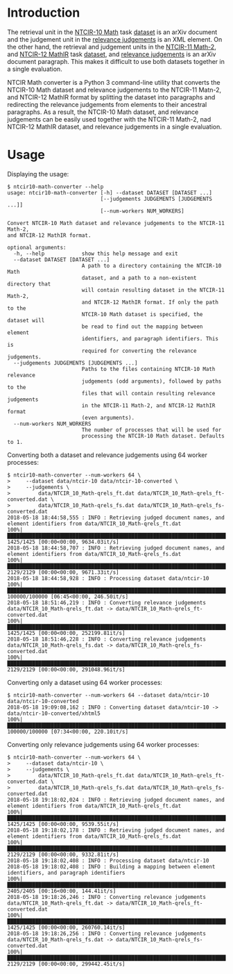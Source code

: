 # Introduction
The retrieval unit in the [NTCIR-10 Math][paper:aizawaetal13-ntcir10] task
[dataset][www:ntcir-10-math-data] is an arXiv document and the judgement unit
in the [relevance judgements][www:ntcir-task-data] is an XML element.
On the other hand, the retrieval and judgement units in the [NTCIR-11
Math-2][paper:aizawaetal14-ntcir11], and [NTCIR-12
MathIR][paper:zanibbi16-ntcir12] task [dataset][www:ntcir-12-mathir-data], and
[relevance judgements][www:ntcir-task-data] is an arXiv document paragraph.
This makes it difficult to use both datasets together in a single evaluation.

NTCIR Math converter is a Python 3 command-line utility that converts the
NTCIR-10 Math dataset and relevance judgements to the NTCIR-11 Matn-2, and
NTCIR-12 MathIR format by splitting the dataset into paragraphs and redirecting
the relevance judgements from elements to their ancestral paragraphs. As a
result, the NTCIR-10 Math dataset, and relevance judgements can be easily used
together with the NTCIR-11 Math-2, nad NTCIR-12 MathIR dataset, and relevance
judgements in a single evaluation.

[paper:aizawaetal13-ntcir10]: https://ntcir-math.nii.ac.jp/wp-content/blogs.dir/23/files/2013/10/01-NTCIR10-OV-MATH-AizawaA.pdf (NTCIR-10 Math Pilot Task Overview, Proceedings of the 10th NTCIR Conference, June 18–21, 2013, Tokyo, Japan)
[paper:aizawaetal14-ntcir11]: https://citeseerx.ist.psu.edu/viewdoc/download?doi=10.1.1.686.444&rep=rep1&type=pdf (NTCIR-11 Math-2 Task Overview, Proceedings of the 11th NTCIR Conference, December 9–12, 2014, Tokyo, Japan)
[paper:zanibbi16-ntcir12]: https://research.nii.ac.jp/ntcir/workshop/OnlineProceedings12/pdf/ntcir/OVERVIEW/01-NTCIR12-OV-MathIR-ZanibbiR.pdf (NTCIR-12 MathIR Task Overview, Proceedings of the 12th NTCIR Conference on Evaluation of Information Access Technologies, June 7–10, 2016 Tokyo Japan)

[www:ntcir-task-data]: https://www.nii.ac.jp/dsc/idr/en/ntcir/ntcir-taskdata.html (Downloading NTCIR Test Collections Task Data)
[www:ntcir-10-math-data]: https://ntcir-math.nii.ac.jp/data/ (NTCIR-12 MathIR » Data » NTCIR-10 Math Pilot Task)
[www:ntcir-12-mathir-data]: https://ntcir-math.nii.ac.jp/data/ (NTCIR-12 MathIR » Data » NTCIR-12 MathIR Pilot Task)

# Usage
Displaying the usage:

    $ ntcir10-math-converter --help
    usage: ntcir10-math-converter [-h] --dataset DATASET [DATASET ...]
                                  [--judgements JUDGEMENTS [JUDGEMENTS ...]]
                                  [--num-workers NUM_WORKERS]

    Convert NTCIR-10 Math dataset and relevance judgements to the NTCIR-11 Math-2,
    and NTCIR-12 MathIR format.

    optional arguments:
      -h, --help            show this help message and exit
      --dataset DATASET [DATASET ...]
                            A path to a directory containing the NTCIR-10 Math
                            dataset, and a path to a non-existent directory that
                            will contain resulting dataset in the NTCIR-11 Math-2,
                            and NTCIR-12 MathIR format. If only the path to the
                            NTCIR-10 Math dataset is specified, the dataset will
                            be read to find out the mapping between element
                            identifiers, and paragraph identifiers. This is
                            required for converting the relevance judgements.
      --judgements JUDGEMENTS [JUDGEMENTS ...]
                            Paths to the files containing NTCIR-10 Math relevance
                            judgements (odd arguments), followed by paths to the
                            files that will contain resulting relevance judgements
                            in the NTCIR-11 Math-2, and NTCIR-12 MathIR format
                            (even arguments).
      --num-workers NUM_WORKERS
                            The number of processes that will be used for
                            processing the NTCIR-10 Math dataset. Defaults to 1.

Converting both a dataset and relevance judgements using 64 worker processes:

    $ ntcir10-math-converter --num-workers 64 \
    >     --dataset data/ntcir-10 data/ntcir-10-converted \
    >     --judgements \
    >         data/NTCIR_10_Math-qrels_ft.dat data/NTCIR_10_Math-qrels_ft-converted.dat \
    >         data/NTCIR_10_Math-qrels_fs.dat data/NTCIR_10_Math-qrels_fs-converted.dat
    2018-05-18 18:44:58,555 : INFO : Retrieving judged document names, and element identifiers from data/NTCIR_10_Math-qrels_ft.dat
    100%|██████████████████████████████████████████████████████████████████████████████| 1425/1425 [00:00<00:00, 9634.03it/s]
    2018-05-18 18:44:58,707 : INFO : Retrieving judged document names, and element identifiers from data/NTCIR_10_Math-qrels_fs.dat
    100%|██████████████████████████████████████████████████████████████████████████████| 2129/2129 [00:00<00:00, 9671.33it/s]
    2018-05-18 18:44:58,928 : INFO : Processing dataset data/ntcir-10
    100%|███████████████████████████████████████████████████████████████████████████| 100000/100000 [06:45<00:00, 246.50it/s]
    2018-05-18 18:51:46,219 : INFO : Converting relevance judgements data/NTCIR_10_Math-qrels_ft.dat -> data/NTCIR_10_Math-qrels_ft-converted.dat
    100%|████████████████████████████████████████████████████████████████████████████| 1425/1425 [00:00<00:00, 252199.81it/s]
    2018-05-18 18:51:46,228 : INFO : Converting relevance judgements data/NTCIR_10_Math-qrels_fs.dat -> data/NTCIR_10_Math-qrels_fs-converted.dat
    100%|████████████████████████████████████████████████████████████████████████████| 2129/2129 [00:00<00:00, 291048.96it/s]

Converting only a dataset using 64 worker processes:

    $ ntcir10-math-converter --num-workers 64 --dataset data/ntcir-10 data/ntcir-10-converted
    2018-05-18 19:09:08,162 : INFO : Converting dataset data/ntcir-10 -> data/ntcir-10-converted/xhtml5
    100%|███████████████████████████████████████████████████████████████████████████| 100000/100000 [07:34<00:00, 220.10it/s]

Converting only relevance judgements using 64 worker processes:

    $ ntcir10-math-converter --num-workers 64 \
    >     --dataset data/ntcir-10 \
    >     --judgements \
    >         data/NTCIR_10_Math-qrels_ft.dat data/NTCIR_10_Math-qrels_ft-converted.dat \
    >         data/NTCIR_10_Math-qrels_fs.dat data/NTCIR_10_Math-qrels_fs-converted.dat
    2018-05-18 19:18:02,024 : INFO : Retrieving judged document names, and element identifiers from data/NTCIR_10_Math-qrels_ft.dat
    100%|██████████████████████████████████████████████████████████████████████████████| 1425/1425 [00:00<00:00, 9539.55it/s]
    2018-05-18 19:18:02,178 : INFO : Retrieving judged document names, and element identifiers from data/NTCIR_10_Math-qrels_fs.dat
    100%|██████████████████████████████████████████████████████████████████████████████| 2129/2129 [00:00<00:00, 9332.81it/s]
    2018-05-18 19:18:02,408 : INFO : Processing dataset data/ntcir-10
    2018-05-18 19:18:02,408 : INFO : Building a mapping between element identifiers, and paragraph identifiers
    100%|███████████████████████████████████████████████████████████████████████████████| 2405/2405 [00:16<00:00, 144.41it/s]
    2018-05-18 19:18:26,246 : INFO : Converting relevance judgements data/NTCIR_10_Math-qrels_ft.dat -> data/NTCIR_10_Math-qrels_ft-converted.dat
    100%|████████████████████████████████████████████████████████████████████████████| 1425/1425 [00:00<00:00, 260760.14it/s]
    2018-05-18 19:18:26,256 : INFO : Converting relevance judgements data/NTCIR_10_Math-qrels_fs.dat -> data/NTCIR_10_Math-qrels_fs-converted.dat
    100%|████████████████████████████████████████████████████████████████████████████| 2129/2129 [00:00<00:00, 299442.45it/s]
